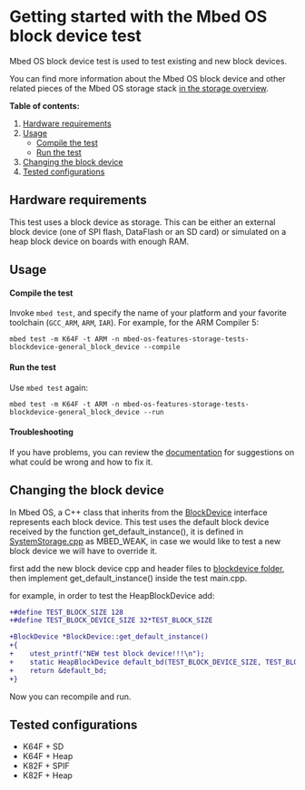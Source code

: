 # Getting started with the Mbed OS block device test

Mbed OS block device test is used to test existing and new block devices.

You can find more information about the Mbed OS block device and other related pieces of the Mbed OS storage stack [in the storage overview](https://os.mbed.com/docs/latest/reference/storage.html).

**Table of contents:**

1. [Hardware requirements](#hardware-requirements)
2. [Usage](#usage)
   - [Compile the test](#compile-the-test)
   - [Run the test](#run-the-test)
3. [Changing the block device](#changing-the-block-device)
4. [Tested configurations](#tested-configurations)

## Hardware requirements

This test uses a block device as storage. This can be either an external
block device (one of SPI flash, DataFlash or an SD card) or simulated on a
heap block device on boards with enough RAM.

## Usage

#### Compile the test

Invoke `mbed test`, and specify the name of your platform and your favorite
toolchain (`GCC_ARM`, `ARM`, `IAR`). For example, for the ARM Compiler 5:

```
mbed test -m K64F -t ARM -n mbed-os-features-storage-tests-blockdevice-general_block_device --compile
```

#### Run the test

Use `mbed test` again:

```
mbed test -m K64F -t ARM -n mbed-os-features-storage-tests-blockdevice-general_block_device --run
```
   
#### Troubleshooting

If you have problems, you can review the [documentation](https://os.mbed.com/docs/latest/tutorials/debugging.html)
for suggestions on what could be wrong and how to fix it.

## Changing the block device

In Mbed OS, a C++ class that inherits from the [BlockDevice](https://os.mbed.com/docs/latest/reference/storage.html#block-devices)
interface represents each block device. 
This test uses the default block device received by the function get_default_instance(), it is defined in [SystemStorage.cpp](https://github.com/ARMmbed/mbed-os/blob/master/features/storage/system_storage/SystemStorage.cpp#L35-L77) as MBED_WEAK, in case we would like to test a new block device we will have to override it.

first add the new block device cpp and header files to [blockdevice folder](https://github.com/ARMmbed/mbed-os/tree/master/features/storage/blockdevice), then implement get_default_instance() inside the test main.cpp.

for example, in order to test the HeapBlockDevice add:

``` diff
+#define TEST_BLOCK_SIZE 128
+#define TEST_BLOCK_DEVICE_SIZE 32*TEST_BLOCK_SIZE

+BlockDevice *BlockDevice::get_default_instance()
+{
+    utest_printf("NEW test block device!!!\n");
+    static HeapBlockDevice default_bd(TEST_BLOCK_DEVICE_SIZE, TEST_BLOCK_SIZE);
+    return &default_bd;
+}
```

Now you can recompile and run.

## Tested configurations

- K64F + SD
- K64F + Heap
- K82F + SPIF
- K82F + Heap
